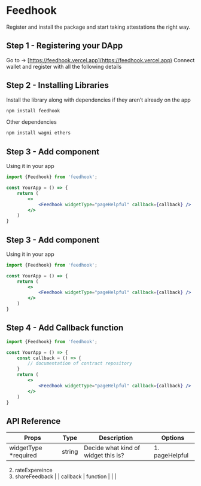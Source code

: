 # Feedhook
Register and install the package and start taking attestations the right way.

## Step 1 - Registering your DApp
Go to → [https://feedhook.vercel.app](https://feedhook.vercel.app)
Connect wallet and register with all the following details

## Step 2 - Installing Libraries
Install the library along with dependencies if they aren’t already on the app

```jsx
npm install feedhook
```

Other dependencies

```jsx
npm install wagmi ethers
```

## Step 3 - Add component
Using it in your app

```jsx
import {Feedhook} from 'feedhook';

const YourApp = () => {
	return (
		<>
			<Feedhook widgetType="pageHelpful" callback={callback} />
		</>
	)
}
```

## Step 3 - Add component

Using it in your app

```jsx
import {Feedhook} from 'feedhook';

const YourApp = () => {
	return (
		<>
			<Feedhook widgetType="pageHelpful" callback={callback} />
		</>
	)
}
```
## Step 4 - Add Callback function

```jsx
import {Feedhook} from 'feedhook';

const YourApp = () => {
	const callback = () => {
		// documentation of contract repository
	}
	return (
		<>
			<Feedhook widgetType="pageHelpful" callback={callback} />
		</>
	)
}
```
## API Reference
| Props | Type | Description | Options |
| --- | --- | --- | --- |
| widgetType *required | string | Decide what kind of widget this is? | 1. pageHelpful
2. rateExpereince
3. shareFeedback |
| callback | function |  |  |